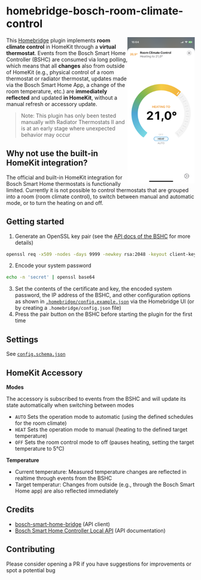 # homebridge-bosch-room-climate-control

<img src="accessory.png" width="180" align="right" alt="HomeKit integration for Bosch room climate control">

This [Homebridge](https://github.com/homebridge/homebridge) plugin implements **room climate control** in HomeKit through a **virtual thermostat**. Events from the Bosch Smart Home Controller (BSHC) are consumed via long polling, which means that all **changes** also from outside of HomeKit (e.g., physical control of a room thermostat or radiator thermostat, updates made via the Bosch Smart Home App, a change of the room temperature, etc.) are **immediately reflected** and updated **in HomeKit**, without a manual refresh or accessory update.

> Note: This plugin has only been tested manually with Radiator Thermostats II and is at an early stage where unexpected behavior may occur

## Why not use the built-in HomeKit integration?

The official and built-in HomeKit integration for Bosch Smart Home thermostats is functionally limited. Currently it is not possible to control thermostats that are grouped into a room (room climate control), to switch between manual and automatic mode, or to turn the heating on and off.

## Getting started

1. Generate an OpenSSL key pair (see the [API docs of the BSHC](https://github.com/BoschSmartHome/bosch-shc-api-docs/tree/master/postman) for more details)
```sh
openssl req -x509 -nodes -days 9999 -newkey rsa:2048 -keyout client-key.pem -out client-cert.pem
```
2. Encode your system password
```sh
echo -n 'secret' | openssl base64
```
3. Set the contents of the certificate and key, the encoded system password, the IP address of the BSHC, and other configuration options as shown in [`.homebridge/config.example.json`](.homebridge/config.example.json) via the Homebridge UI (or by creating a `.homebridge/config.json` file)
4. Press the pair button on the BSHC before starting the plugin for the first time

## Settings

See [`config.schema.json`](config.schema.json)

## HomeKit Accessory

**Modes**

The accessory is subscribed to events from the BSHC and will update its state automatically when switching between modes

- `AUTO` Sets the operation mode to automatic (using the defined schedules for the room climate)
- `HEAT` Sets the operation mode to manual (heating to the defined target temperature)
- `OFF` Sets the room control mode to off (pauses heating, setting the target temperature to 5°C)

**Temperature**

- Current temperature: Measured temperature changes are reflected in realtime through events from the BSHC
- Target temperatur: Changes from outside (e.g., through the Bosch Smart Home app) are also reflected immediately

## Credits

- [bosch-smart-home-bridge](https://github.com/holomekc/bosch-smart-home-bridge) (API client)
- [Bosch Smart Home Controller Local API](https://github.com/BoschSmartHome/bosch-shc-api-docs) (API documentation)

## Contributing

Please consider opening a PR if you have suggestions for improvements or spot a potential bug

